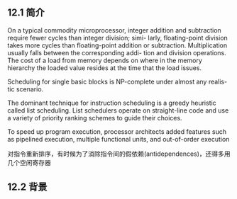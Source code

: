 ## 12.1 简介

On a typical commodity microprocessor, integer
addition and subtraction require fewer cycles than integer division; simi-
larly, floating-point division takes more cycles than floating-point addition
or subtraction. Multiplication usually falls between the corresponding addi-
tion and division operations. The cost of a load from memory depends on
where in the memory hierarchy the loaded value resides at the time that the
load issues.

Scheduling for single basic blocks is NP-complete under almost any realis-
tic scenario.

The dominant technique for instruction scheduling is a greedy heuristic
called list scheduling. List schedulers operate on straight-line code and use
a variety of priority ranking schemes to guide their choices.

To speed up program execution, processor architects added features such as
pipelined execution, multiple functional units, and out-of-order execution

对指令重新排序，有时候为了消除指令间的假依赖(antidependences)，还得多用几个空闲寄存器

## 12.2 背景

